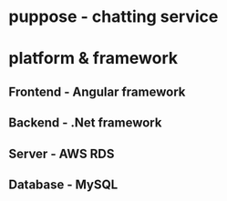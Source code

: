 # puppose - chatting service
# platform & framework
## Frontend - Angular framework
## Backend - .Net framework
## Server - AWS RDS
## Database - MySQL
